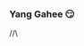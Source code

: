 ### Yang Gahee 😏 

//\\<!-- [![Solved.ac Profile](http://mazassumnida.wtf/api/v2/generate_badge?boj=rkgmlals1)](https://solved.ac/rkgmlals1/) -->
